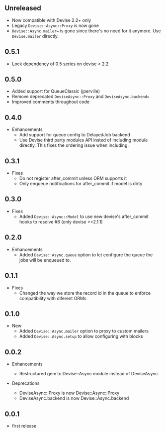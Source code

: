 ## Unreleased

* Now compatible with Devise 2.2+ only
* Legacy `Devise::Async::Proxy` is now gone
* `Devise::Async.mailer=` is gone since there's no need for it anymore.
  Use `Devise.mailer` directly.

## 0.5.1

* Lock dependency of 0.5 series on devise < 2.2

## 0.5.0

* Added support for QueueClassic (jperville)
* Remove deprecated `DeviseAsync::Proxy` and `DeviseAsync.backend=`
* Improved comments throughout code

## 0.4.0

* Enhancements
  * Add support for queue config to DelayedJob backend
  * Use Devise third party modules API insted of including module directly.
    This fixes the ordering issue when including.

## 0.3.1

* Fixes
  * Do not register after_commit unless ORM supports it
  * Only enqueue notifications for after_commit if model is dirty

## 0.3.0

* Fixes
  * Added `Devise::Async::Model` to use new devise's after_commit hooks to resolve #6 (only devise >=2.1.1)

## 0.2.0

* Enhancements
  * Added `Devise::Async.queue` option to let configure the queue
  the jobs will be enqueued to.

## 0.1.1

* Fixes
  * Changed the way we store the record id in the queue to enforce
  compatibility with diferent ORMs

## 0.1.0

* New
	* Added `Devise::Async.mailer` option to proxy to custom mailers
	* Added `Devise::Async.setup` to allow configuring with blocks

## 0.0.2

* Enhancements
	* Restructured gem to Devise::Async module instead of DeviseAsync.

* Deprecations
	* DeviseAsync::Proxy is now Devise::Async::Proxy
	* DeviseAsync.backend is now Devise::Async.backend

## 0.0.1

* first release
